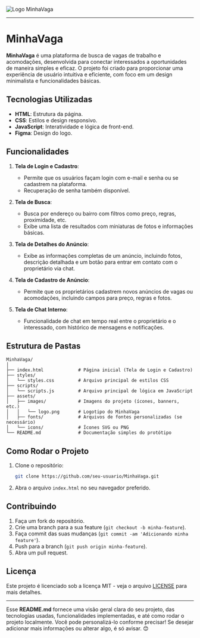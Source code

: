 ![Logo MinhaVaga](https://oaidalleapiprodscus.blob.core.windows.net/private/org-jt5wH0thchd39Ymn8dxuGGvc/user-h3f7s4pG0dER8vFf2UpjS68f/img-QxP91g5zk0hj2OIFkbyLY5g6.png)



---

# **MinhaVaga**


**MinhaVaga** é uma plataforma de busca de vagas de trabalho e acomodações, desenvolvida para conectar interessados a oportunidades de maneira simples e eficaz. O projeto foi criado para proporcionar uma experiência de usuário intuitiva e eficiente, com foco em um design minimalista e funcionalidades básicas.

## **Tecnologias Utilizadas**
- **HTML**: Estrutura da página.
- **CSS**: Estilos e design responsivo.
- **JavaScript**: Interatividade e lógica de front-end.
- **Figma**: Design do logo.

## **Funcionalidades**
1. **Tela de Login e Cadastro**: 
   - Permite que os usuários façam login com e-mail e senha ou se cadastrem na plataforma.
   - Recuperação de senha também disponível.

2. **Tela de Busca**:
   - Busca por endereço ou bairro com filtros como preço, regras, proximidade, etc.
   - Exibe uma lista de resultados com miniaturas de fotos e informações básicas.

3. **Tela de Detalhes do Anúncio**:
   - Exibe as informações completas de um anúncio, incluindo fotos, descrição detalhada e um botão para entrar em contato com o proprietário via chat.

4. **Tela de Cadastro de Anúncio**:
   - Permite que os proprietários cadastrem novos anúncios de vagas ou acomodações, incluindo campos para preço, regras e fotos.

5. **Tela de Chat Interno**:
   - Funcionalidade de chat em tempo real entre o proprietário e o interessado, com histórico de mensagens e notificações.

## **Estrutura de Pastas**
```
MinhaVaga/
│
├── index.html             # Página inicial (Tela de Login e Cadastro)
├── styles/
│   └── styles.css         # Arquivo principal de estilos CSS
├── scripts/
│   └── scripts.js         # Arquivo principal de lógica em JavaScript
├── assets/
│   ├── images/            # Imagens do projeto (ícones, banners, etc.)
│   │   └── logo.png       # Logotipo do MinhaVaga
│   ├── fonts/             # Arquivos de fontes personalizadas (se necessário)
│   └── icons/             # Ícones SVG ou PNG
└── README.md              # Documentação simples do protótipo
```

## **Como Rodar o Projeto**
1. Clone o repositório:
   ```bash
   git clone https://github.com/seu-usuario/MinhaVaga.git
   ```
   
2. Abra o arquivo `index.html` no seu navegador preferido.

## **Contribuindo**
1. Faça um fork do repositório.
2. Crie uma branch para a sua feature (`git checkout -b minha-feature`).
3. Faça commit das suas mudanças (`git commit -am 'Adicionando minha feature'`).
4. Push para a branch (`git push origin minha-feature`).
5. Abra um pull request.

## **Licença**
Este projeto é licenciado sob a licença MIT - veja o arquivo [LICENSE](LICENSE) para mais detalhes.

---

Esse **README.md** fornece uma visão geral clara do seu projeto, das tecnologias usadas, funcionalidades implementadas, e até como rodar o projeto localmente. Você pode personalizá-lo conforme precisar! Se desejar adicionar mais informações ou alterar algo, é só avisar. 😊
